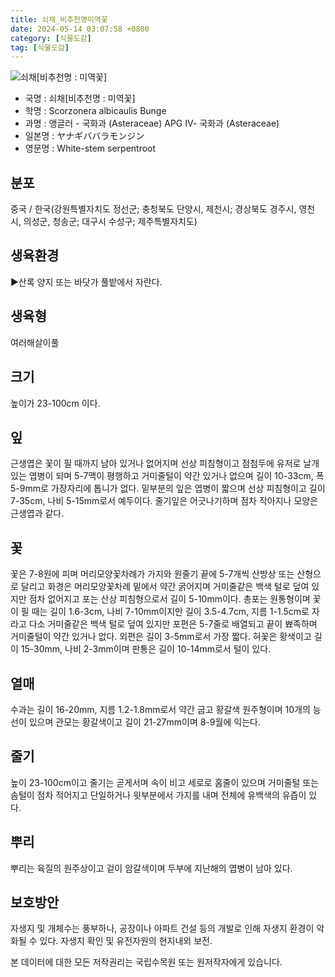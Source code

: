 ```yaml
---
title: 쇠채_비추천명미역꽃
date: 2024-05-14 03:07:58 +0800
category: [식물도감]
tag: [식물도감]
---
```




![쇠채[비추천명 : 미역꽃]](/fileUpload/plants/basic/Compositae/Scorzonera/10387/1_th2.JPG)
- 국명 : 쇠채[비추천명 : 미역꽃]
- 학명 : Scorzonera albicaulis Bunge
- 과명 : 앵글러 - 국화과 (Asteraceae) APG Ⅳ- 국화과 (Asteraceae)
- 일본명 : ヤナギババラモンジン
- 영문명 : White-stem serpentroot


## 분포
중국 / 한국(강원특별자치도 정선군; 충청북도 단양시, 제천시; 경상북도 경주시, 영천시, 의성군, 청송군; 대구시 수성구; 제주특별자치도) 
## 생육환경
▶산록 양지 또는 바닷가 풀밭에서 자란다.
## 생육형
여러해살이풀 
## 크기
높이가 23-100cm 이다.
## 잎
근생엽은 꽃이 필 때까지 남아 있거나 없어지며 선상 피침형이고 점첨두에 유저로 날개 있는 엽병이 되며 5-7맥이 평행하고 거미줄털이 약간 있거나 없으며 길이 10-33cm, 폭 5-9mm로 가장자리에 톱니가 없다. 밑부분의 잎은 엽병이 짧으며 선상 피침형이고 길이 7-35cm, 나비 5-15mm로서 예두이다. 줄기잎은 어긋나기하며 점차 작아지나 모양은 근생엽과 같다.
## 꽃
꽃은 7-8원에 피며 머리모양꽃차례가 가지와 원줄기 끝에 5-7개씩 산방상 또는 산형으로 달리고 화경은 머리모양꽃차례 밑에서 약간 굵어지며 거미줄같은 백색 털로 덮여 있지만 점차 없어지고 포는 산상 피침형으로서 길이 5-10mm이다. 총포는 원통형이며 꽃이 필 때는 길이 1.6-3cm, 나비 7-10mm이지만 길이 3.5-4.7cm, 지름 1-1.5cm로 자라고 다소 거미줄같은 백색 털로 덮여 있지만 포편은 5-7줄로 배열되고 끝이 뾰족하며 거미줄털이 약간 있거나 없다. 외편은  길이 3-5mm로서 가장 짧다. 혀꽃은 황색이고 길이 15-30mm, 나비 2-3mm이며 판통은 길이 10-14mm로서 털이 있다.
## 열매
수과는 길이 16-20mm, 지름 1.2-1.8mm로서 약간 굽고 황갈색 원주형이며 10개의 능선이 있으며 관모는 황갈색이고 길이 21-27mm이며 8-9월에 익는다.
## 줄기
높이 23-100cm이고 줄기는 곧게서며 속이 비고 세로로 홈줄이 있으며 거미줄털 또는 솜털이 점차 적어지고 단일하거나 윗부분에서 가지를 내며 전체에 유백색의 유즙이 있다.
## 뿌리
뿌리는 육질의 원주상이고 겉이 암갈색이며 두부에 지난해의 엽병이 남아 있다.
## 보호방안
자생지 및 개체수는 풍부하나, 공장이나 아파트 건설 등의 개발로 인해 자생지 환경이 악화될 수 있다. 자생지 확인 및 유전자원의 현지내외 보전.






본 데이터에 대한 모든 저작권리는 국립수목원 또는 원저작자에게 있습니다.
